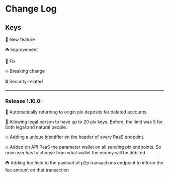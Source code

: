 # Change Log

## Keys

:seedling: New feature

:shamrock: Improvement

:wrench: Fix

:fire: Breaking change

:lock: Security-related

------
### Release 1.10.0:

:wrench: Automatically returning to origin pix deposits for deleted accounts.

:wrench: Allowing legal person to have up to 20 pix keys. Before, the limit was 5 for both legal and natural people.

:fire: Adding a unique identifier on the header of every PaaS endpoint.

:fire: Added on API PaaS the parameter wallet on all sending pix endpoints. So now user has to choose from what wallet the money will be debited.

:shamrock: Adding fee field to the payload of p2p transactions endpoint to inform the fee amount on that transaction

